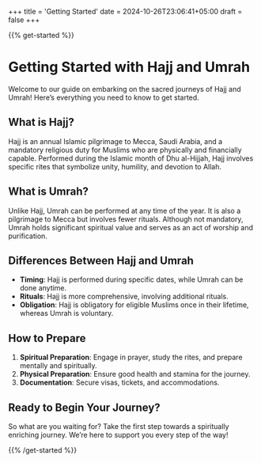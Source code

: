 +++
title = 'Getting Started'
date = 2024-10-26T23:06:41+05:00
draft = false
+++

{{% get-started %}}

# Getting Started with Hajj and Umrah

Welcome to our guide on embarking on the sacred journeys of Hajj and Umrah! Here’s everything you need to know to get started.

## What is Hajj?

Hajj is an annual Islamic pilgrimage to Mecca, Saudi Arabia, and a mandatory religious duty for Muslims who are physically and financially capable. Performed during the Islamic month of Dhu al-Hijjah, Hajj involves specific rites that symbolize unity, humility, and devotion to Allah.

## What is Umrah?

Unlike Hajj, Umrah can be performed at any time of the year. It is also a pilgrimage to Mecca but involves fewer rituals. Although not mandatory, Umrah holds significant spiritual value and serves as an act of worship and purification.

## Differences Between Hajj and Umrah

- **Timing**: Hajj is performed during specific dates, while Umrah can be done anytime.
- **Rituals**: Hajj is more comprehensive, involving additional rituals.
- **Obligation**: Hajj is obligatory for eligible Muslims once in their lifetime, whereas Umrah is voluntary.

## How to Prepare

1. **Spiritual Preparation**: Engage in prayer, study the rites, and prepare mentally and spiritually.
2. **Physical Preparation**: Ensure good health and stamina for the journey.
3. **Documentation**: Secure visas, tickets, and accommodations.

## Ready to Begin Your Journey?

So what are you waiting for? Take the first step towards a spiritually enriching journey. We’re here to support you every step of the way!

{{% /get-started %}}
